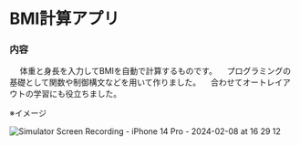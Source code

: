 # BMI計算アプリ

### 内容
　
  体重と身長を入力してBMIを自動で計算するものです。
　プログラミングの基礎として関数や制御構文などを用いて作りました。
　合わせてオートレイアウトの学習にも役立ちました。

※イメージ

![Simulator Screen Recording - iPhone 14 Pro - 2024-02-08 at 16 29 12](https://github.com/spark94vcoolk/BMICalculation/assets/156158253/07ef7e06-7411-4c57-be08-f233d062f4f3)
